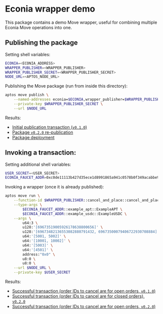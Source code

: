 # Econia wrapper demo

This package contains a demo Move wrapper, useful for combining multiple Econia
Move operations into one.

## Publishing the package

Setting shell variables:

```sh
ECONIA=<ECONIA_ADDRESS>
WRAPPER_PUBLISHER=<WRAPPER_PUBLISHER>
WRAPPER_PUBLISHER_SECRET=<WRAPPER_PUBLISHER_SECRET>
NODE_URL=<APTOS_NODE_URL>
```

Publishing the Move package (run from inside this directory):

```sh
aptos move publish \
    --named-addresses econia=$ECONIA,wrapper_publisher=$WRAPPER_PUBLISHER \
    --private-key $WRAPPER_PUBLISHER_SECRET \
    --url $NODE_URL
```

Results:

- [Initial publication transaction (`v0.1.0`)]
- [Package `v0.2.0` re-publication]
- [Package deployment]

## Invoking a transaction:

Setting additional shell variables:

```sh
USER_SECRET=<USER_SECRET>
ECONIA_FAUCET_ADDR=0xc0de11113b427d35ece1d8991865a941c0578b0f349acabbe9753863c24109ff
```

Invoking a wrapper (once it is already published):

```sh
aptos move run \
    --function-id $WRAPPER_PUBLISHER::cancel_and_place::cancel_and_place \
    --type-args \
        $ECONIA_FAUCET_ADDR::example_apt::ExampleAPT \
        $ECONIA_FAUCET_ADDR::example_usdc::ExampleUSDC \
    --args \
        u64:3 \
        u128:'[69673519005926178638800656]' \
        u128:'[69673482136553082880791432, 69673500079406722930708884]' \
        u64:'[5001, 5002]' \
        u64:'[10001, 10002]' \
        u64:'[5003]' \
        u64:'[4501]' \
        address:"0x0" \
        u8:0 \
        u8:0 \
    --url $NODE_URL \
    --private-key $USER_SECRET
```

Results:

- [Successful transaction (order IDs to cancel are for open orders, `v0.1.0`)]
- [Successful transaction (order IDs to cancel are for closed orders), `v0.2.0`]
- [Successful transaction (order IDs to cancel are for open orders, `v0.2.0`)]

[Initial publication transaction (`v0.1.0`)]: https://explorer.aptoslabs.com/txn/789995990?network=testnet
[Package deployment]: https://explorer.aptoslabs.com/account/0x6a8134d4a23c44b7b8f0db989568825c155ccc6d020cc85224a188cd9b9d37c1/modules/code/cancel_and_place?network=testnet
[Package `v0.2.0` re-publication]: https://explorer.aptoslabs.com/txn/6175261891?network=testnet
[Successful transaction (order IDs to cancel are for open orders, `v0.1.0`)]: https://explorer.aptoslabs.com/txn/790010705/events?network=testnet
[Successful transaction (order IDs to cancel are for closed orders), `v0.2.0`]: https://explorer.aptoslabs.com/txn/0x7dc56f6f46bf6ca06b5d94eb06cf2be7b865f000da63fd6398412fb889dcb95d/events?network=testnet
[Successful transaction (order IDs to cancel are for open orders, `v0.2.0`)]: https://explorer.aptoslabs.com/txn/0x276adc25fecb975b51272a44d7f8596ba4fb4f4467178ac26a912e7f7086c595/events?network=testnet